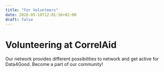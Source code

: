```yaml
---
title: "For Volunteers"
date: 2020-05-10T22:01:56+02:00
draft: false
---
```


# Volunteering at CorrelAid

Our network provides different possibilities to network and get active for Data4Good. Become a part of our community!
